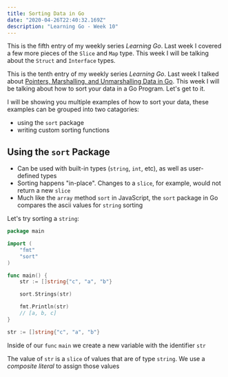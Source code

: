 ```yaml
---
title: Sorting Data in Go
date: "2020-04-26T22:40:32.169Z"
description: "Learning Go - Week 10"
---
```


This is the fifth entry of my weekly series _Learning Go_. Last week I covered a few more pieces of the `Slice` and `Map` type. This week I will be talking about the `Struct` and `Interface` types.

This is the tenth entry of my weekly series _Learning Go_. Last week I talked about [Pointers, Marshalling, and Unmarshalling Data in Go](). This week I will be talking about how to sort your data in a Go Program. Let's get to it.

I will be showing you multiple examples of how to sort your data, these examples can be grouped into two catagories:

- using the `sort` package
- writing custom sorting functions

## Using the `sort` Package

- Can be used with built-in types (`string`, `int`, etc), as well as user-defined types
- Sorting happens "in-place". Changes to a `slice`, for example, would not return a new `slice`
- Much like the `array` method `sort` in JavaScript, the `sort` package in Go compares the ascii values for `string` sorting

Let's try sorting a `string`:

```go
package main

import (
	"fmt"
	"sort"
)

func main() {
	str := []string{"c", "a", "b"}

	sort.Strings(str)

	fmt.Println(str)
	// [a, b, c]
}
```

```go
str := []string{"c", "a", "b"}
```

Inside of our `func` `main` we create a new variable with the identifier `str`

The value of `str` is a `slice` of values that are of type `string`. We use a _composite literal_ to assign those values
